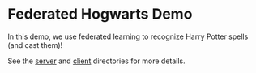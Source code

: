 # Federated Hogwarts Demo

In this demo, we use federated learning to recognize Harry Potter spells (and cast them)!

See the [server](./server) and [client](./client) directories for more details.
